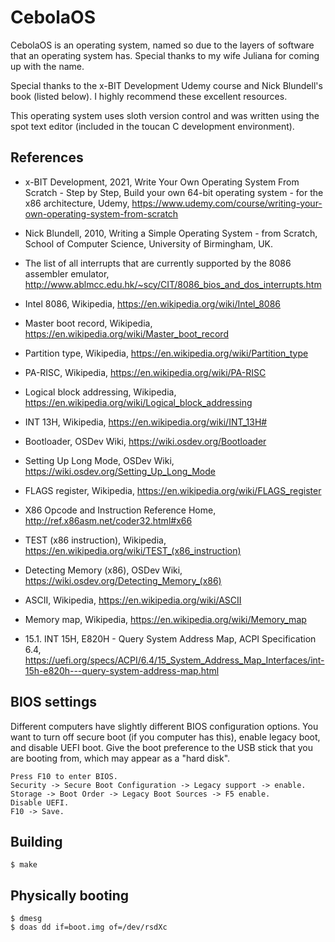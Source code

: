 <!--
Copyright (c) 2021 Logan Ryan McLintock

Permission to use, copy, modify, and distribute this software for any
purpose with or without fee is hereby granted, provided that the above
copyright notice and this permission notice appear in all copies.

THE SOFTWARE IS PROVIDED "AS IS" AND THE AUTHOR DISCLAIMS ALL WARRANTIES
WITH REGARD TO THIS SOFTWARE INCLUDING ALL IMPLIED WARRANTIES OF
MERCHANTABILITY AND FITNESS. IN NO EVENT SHALL THE AUTHOR BE LIABLE FOR
ANY SPECIAL, DIRECT, INDIRECT, OR CONSEQUENTIAL DAMAGES OR ANY DAMAGES
WHATSOEVER RESULTING FROM LOSS OF USE, DATA OR PROFITS, WHETHER IN AN
ACTION OF CONTRACT, NEGLIGENCE OR OTHER TORTIOUS ACTION, ARISING OUT OF
OR IN CONNECTION WITH THE USE OR PERFORMANCE OF THIS SOFTWARE.

-->
CebolaOS
========

CebolaOS is an operating system, named so due to the layers of
software that an operating system has. Special thanks to my wife Juliana
for coming up with the name.

Special thanks to the x-BIT Development Udemy course and Nick Blundell's book (listed below).
I highly recommend these excellent resources.

This operating system uses sloth version control and was written using the
spot text editor (included in the toucan C development environment).

References
----------

* x-BIT Development, 2021, Write Your Own Operating System From Scratch - Step by Step,
  Build your own 64-bit operating system - for the x86 architecture, Udemy,
  https://www.udemy.com/course/writing-your-own-operating-system-from-scratch

* Nick Blundell, 2010, Writing a Simple Operating System - from Scratch,
  School of Computer Science, University of Birmingham, UK.

* The list of all interrupts that are currently supported by the 8086 assembler
  emulator, http://www.ablmcc.edu.hk/~scy/CIT/8086_bios_and_dos_interrupts.htm

* Intel 8086, Wikipedia, https://en.wikipedia.org/wiki/Intel_8086

* Master boot record, Wikipedia,
  https://en.wikipedia.org/wiki/Master_boot_record

* Partition type, Wikipedia,
  https://en.wikipedia.org/wiki/Partition_type

* PA-RISC, Wikipedia, https://en.wikipedia.org/wiki/PA-RISC

* Logical block addressing, Wikipedia,
  https://en.wikipedia.org/wiki/Logical_block_addressing

* INT 13H, Wikipedia, https://en.wikipedia.org/wiki/INT_13H#

* Bootloader, OSDev Wiki, https://wiki.osdev.org/Bootloader

* Setting Up Long Mode, OSDev Wiki, https://wiki.osdev.org/Setting_Up_Long_Mode

* FLAGS register, Wikipedia, https://en.wikipedia.org/wiki/FLAGS_register

* X86 Opcode and Instruction Reference Home,
  http://ref.x86asm.net/coder32.html#x66

* TEST (x86 instruction), Wikipedia,
  https://en.wikipedia.org/wiki/TEST_(x86_instruction)

* Detecting Memory (x86), OSDev Wiki,
  https://wiki.osdev.org/Detecting_Memory_(x86)

* ASCII, Wikipedia, https://en.wikipedia.org/wiki/ASCII

* Memory map, Wikipedia, https://en.wikipedia.org/wiki/Memory_map

* 15.1. INT 15H, E820H - Query System Address Map, ACPI Specification 6.4,
  https://uefi.org/specs/ACPI/6.4/15_System_Address_Map_Interfaces/int-15h-e820h---query-system-address-map.html

BIOS settings
-------------

Different computers have slightly different BIOS configuration options.
You want to turn off secure boot (if you computer has this), enable
legacy boot, and disable UEFI boot. Give the boot preference to the
USB stick that you are booting from, which may appear as a "hard disk".

```
Press F10 to enter BIOS.
Security -> Secure Boot Configuration -> Legacy support -> enable.
Storage -> Boot Order -> Legacy Boot Sources -> F5 enable.
Disable UEFI.
F10 -> Save.
```

Building
--------
```
$ make
```

Physically booting
------------------
```
$ dmesg
$ doas dd if=boot.img of=/dev/rsdXc
